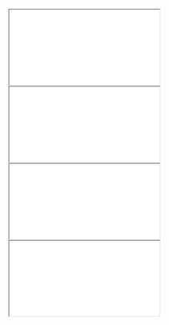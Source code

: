 
<head>
<meta charset='UTF-8'>
<meta http-equiv="Permissions-Policy" content="interest-cohort=()">
<meta http-equiv="Permissions-Policy" content="browsing-topics=()">
<link rel=stylesheet href='./reset.css'>
<link rel=stylesheet href='./demo-galley.css'>

<style>

  body {
    padding:                5mm; }

</style>

</head>


<pl-page class=template>
<pl-frameholder><iframe src='./galley.html'></iframe></pl-frameholder>
<pl-frameholder><iframe src='./galley.html'></iframe></pl-frameholder>
</pl-page>

<pl-page>
<pl-frameholder><iframe src='./galley.html'></iframe></pl-frameholder>
<pl-frameholder><iframe src='./galley.html'></iframe></pl-frameholder>
</pl-page>

<script src='/browserified/mudom+linefinder.js'></script>
<script src='./ops2.js'></script>

